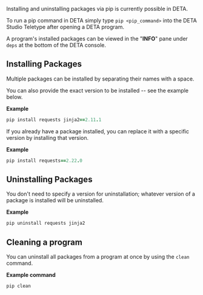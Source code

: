 Installing and uninstalling packages via pip is currently possible in DETA.

To run a pip command in DETA simply type `pip <pip_command>` into the DETA Studio Teletype after opening a DETA program.

A program's installed packages can be viewed in the "**INFO**" pane under `deps` at the bottom of the DETA console.


## Installing Packages

Multiple packages can be installed by separating their names with a space. 

You can also provide the exact version to be installed -- see the example below.

**Example**
```ruby
pip install requests jinja2==2.11.1
```

If you already have a package installed, you can replace it with a specific version by installing that version.

**Example**
```ruby
pip install requests==2.22.0
```

## Uninstalling Packages

You don't need to specify a version for uninstallation; whatever version of a package is installed will be uninstalled.

**Example**
```ruby
pip uninstall requests jinja2
```


## Cleaning a program

You can uninstall all packages from a program at once by using the `clean` command. 

**Example command**
```ruby
pip clean
```